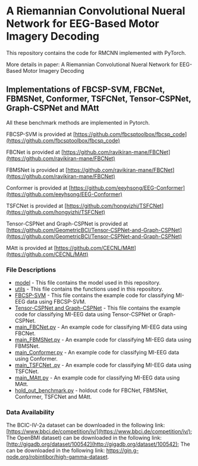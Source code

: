 # A Riemannian Convolutional Nueral Network for EEG-Based Motor Imagery Decoding

This repository contains the code for RMCNN implemented with PyTorch.

More details in paper: A Riemannian Convolutional Nueral Network for EEG-Based Motor Imagery Decoding

## Implementations of FBCSP-SVM, FBCNet, FBMSNet, Conformer,  TSFCNet, Tensor-CSPNet, Graph-CSPNet and MAtt

All these benchmark methods are implemented in Pytorch.

FBCSP-SVM is provided at [https://github.com/fbcsptoolbox/fbcsp_code](https://github.com/fbcsptoolbox/fbcsp_code)

FBCNet is provided at [https://github.com/ravikiran-mane/FBCNet](https://github.com/ravikiran-mane/FBCNet)

FBMSNet is provided at [https://github.com/ravikiran-mane/FBCNet](https://github.com/ravikiran-mane/FBCNet)

Conformer is provided at [https://github.com/eeyhsong/EEG-Conformer](https://github.com/eeyhsong/EEG-Conformer)

TSFCNet is provided at [https://github.com/hongyizhi/TSFCNet](https://github.com/hongyizhi/TSFCNet)

Tensor-CSPNet and Graph-CSPNet is provided at [https://github.com/GeometricBCI/Tensor-CSPNet-and-Graph-CSPNet](https://github.com/GeometricBCI/Tensor-CSPNet-and-Graph-CSPNet)

MAtt is provided at [https://github.com/CECNL/MAtt](https://github.com/CECNL/MAtt)

### File Descriptions

* [model](https://github.com/jxxglcc/RMCNN/tree/main/model) - This file contains the model used in this repository.
* [utils](https://github.com/jxxglcc/RMCNN/tree/main/utils) - This file contains the functions used in this repository.
* [FBCSP-SVM](https://github.com/jxxglcc/RMCNN/tree/main/FBCSP-SVM) - This file contains the example code for classifying MI-EEG data using FBCSP-SVM.
* [Tensor-CSPNet and Graph-CSPNet](https://github.com/jxxglcc/RMCNN/tree/main/Tensor-CSPNet%20and%20Graph-CSPNet) - This file contains the example code for classifying MI-EEG data using Tensor-CSPNet or Graph-CSPNet.
*  [main_FBCNet.py](https://github.com/jxxglcc/RMCNN/blob/main/main_FBCNet.py) - An example code for classifying MI-EEG data using FBCNet.
* [main_FBMSNet.py](https://github.com/jxxglcc/RMCNN/blob/main/main_FBMSNnet.py) - An example code for classifying MI-EEG data using FBMSNet.
* [main_Conformer.py](https://github.com/jxxglcc/RMCNN/blob/main/main_Conformer.py) - An example code for classifying MI-EEG data using Conformer.
* [main_TSFCNet .py](https://github.com/jxxglcc/RMCNN/blob/main/main_TSFCNet.py) - An example code for classifying MI-EEG data using TSFCNet.
* [main_MAtt.py](https://github.com/jxxglcc/RMCNN/blob/main/main_MAtt.py) - An example code for classifying MI-EEG data using MAtt.
* [hold_out_benchmark.py](https://github.com/jxxglcc/RMCNN/blob/main/hold_out_benchmark.py) - holdout  code for FBCNet, FBMSNet, Conformer, TSFCNet and MAtt.

### Data Availability

The BCIC-IV-2a dataset can be downloaded in the following link: [https://www.bbci.de/competition/iv/](https://www.bbci.de/competition/iv/); The OpenBMI dataset) can be downloaded in the following link: [http://gigadb.org/dataset/100542](http://gigadb.org/dataset/100542); The can be downloaded in the following link: https://gin.g-node.org/robintibor/high-gamma-dataset.

